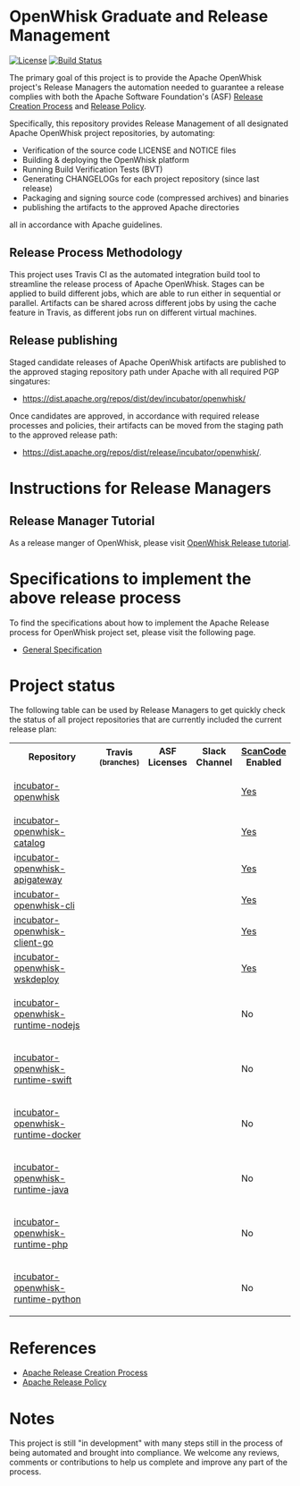 <!--
#
# Licensed to the Apache Software Foundation (ASF) under one or more contributor
# license agreements.  See the NOTICE file distributed with this work for additional
# information regarding copyright ownership.  The ASF licenses this file to you
# under the Apache License, Version 2.0 (the # "License"); you may not use this
# file except in compliance with the License.  You may obtain a copy of the License
# at:
#
# http://www.apache.org/licenses/LICENSE-2.0
#
# Unless required by applicable law or agreed to in writing, software distributed
# under the License is distributed on an "AS IS" BASIS, WITHOUT WARRANTIES OR
# CONDITIONS OF ANY KIND, either express or implied.  See the License for the
# specific language governing permissions and limitations under the License.
#
-->

# OpenWhisk Graduate and Release Management

[![License](https://img.shields.io/badge/license-Apache--2.0-blue.svg)](http://www.apache.org/licenses/LICENSE-2.0)
[![Build Status](https://travis-ci.org/apache/incubator-openwhisk-release.svg?branch=master)](https://travis-ci.org/apache/incubator-openwhisk-release)

The primary goal of this project is to provide the Apache OpenWhisk project's Release Managers the automation needed to guarantee a release complies with both the Apache Software Foundation's (ASF) [Release Creation Process](http://www.apache.org/dev/release-publishing.html) and [Release Policy](http://www.apache.org/legal/release-policy.html).

Specifically, this repository provides Release Management of all designated Apache OpenWhisk project repositories, by automating:
- Verification of the source code LICENSE and NOTICE files
- Building & deploying the OpenWhisk platform
- Running Build Verification Tests (BVT)
- Generating CHANGELOGs for each project repository (since last release)
- Packaging and signing source code (compressed archives) and binaries
- publishing the artifacts to the approved Apache directories

all in accordance with Apache guidelines.

## Release Process Methodology

This project uses Travis CI as the automated integration build tool to streamline the release process of Apache OpenWhisk. Stages can be applied to build different jobs, which are able to run either in sequential or parallel. Artifacts can be shared across different jobs by using the cache feature in Travis, as different jobs run on different virtual machines.

## Release publishing

Staged candidate releases of Apache OpenWhisk artifacts are published to the approved staging repository path under Apache with all required PGP singatures:
- https://dist.apache.org/repos/dist/dev/incubator/openwhisk/

Once candidates are approved, in accordance with required release processes and policies, their artifacts can be moved from the staging path to the approved release path:
- https://dist.apache.org/repos/dist/release/incubator/openwhisk/.

# Instructions for Release Managers

## Release Manager Tutorial
As a release manger of OpenWhisk, please visit [OpenWhisk Release tutorial](docs/tutorial.md).


# Specifications to implement the above release process

To find the specifications about how to implement the Apache Release process for OpenWhisk project set, please visit the following page.

- [General Specification](docs/general_spec.md)

# Project status

The following table can be used by Release Managers to get quickly check the status of all project repositories that are currently included the current release plan:

<table width="100%" cellpadding="8">
<tbody>
<tr>
<th width="260">Repository</th>
<th>Travis<small> (branches)</small></th>
<th>ASF Licenses</th>
<th>Slack Channel</th>
<th><a href="https://github.com/apache/incubator-openwhisk-utilities/tree/master/scancode">ScanCode</a> Enabled</th>
</tr>
<tr>
<td>
<p><a href="https://github.com/apache/incubator-openwhisk">incubator-openwhisk</a></p>
</td>
<td><a href="https://travis-ci.org/apache/incubator-openwhisk/branches"><img src="https://travis-ci.org/apache/incubator-openwhisk.svg?branch=master" alt="" /></a></td>
<td>
<p><a href="https://github.com/apache/incubator-openwhisk/blob/master/LICENSE.txt"><img src="https://img.shields.io/badge/license-Apache--2.0-blue.svg" alt="" /></a></p>
</td>
<td><a href="https://openwhisk-team.slack.com/messages/C3TPCAQG1/"><img src="https://img.shields.io/badge/channel-Slack-800080.svg" alt="" /></a></td>
<td><a href="https://github.com/apache/incubator-openwhisk/blob/master/tools/travis/build.sh">Yes</a></td>
</tr>
<tr>
<td><a href="https://github.com/apache/incubator-openwhisk-catalog">incubator-openwhisk-catalog</a></td>
<td><a href="https://travis-ci.org/apache/incubator-openwhisk-catalog/branches"><img src="https://travis-ci.org/apache/incubator-openwhisk-catalog.svg?branch=master" alt="" /></a></td>
<td>
<p><a href="http://www.apache.org/licenses/LICENSE-2.0"><img src="https://img.shields.io/badge/license-Apache--2.0-blue.svg" alt="" /></a></p>
</td>
<td>&nbsp;</td>
<td>
<p><a href="https://github.com/apache/incubator-openwhisk-catalog/blob/master/tools/travis/build.sh">Yes</a></p>
</td>
</tr>
<tr>
<td>i<a href="https://github.com/apache/incubator-openwhisk-apigateway">ncubator-openwhisk-apigateway</a></td>
<td><a href="https://travis-ci.org/apache/incubator-openwhisk-apigateway/branches"><img src="https://travis-ci.org/apache/incubator-openwhisk-apigateway.svg?branch=master" alt="" /></a></td>
<td>
<p><a href="http://www.apache.org/licenses/LICENSE-2.0"><img src="https://img.shields.io/badge/license-Apache--2.0-blue.svg" alt="" /></a></p>
</td>
<td><a href="https://openwhisk-team.slack.com/messages/C3TP33Y2U/"><img src="https://img.shields.io/badge/channel-Slack-800080.svg" alt="" /></a></td>
<td><a href="https://github.com/apache/incubator-openwhisk-apigateway/blob/master/tools/travis/build.sh">Yes</a></td>
</tr>
<tr>
<td><a href="https://github.com/apache/incubator-openwhisk-cli">incubator-openwhisk-cli</a></td>
<td>
<p><a href="https://travis-ci.org/apache/incubator-openwhisk-cli/branches"><img src="https://travis-ci.org/apache/incubator-openwhisk-cli.svg?branch=master" alt="" /></a></p>
</td>
<td><a href="http://www.apache.org/licenses/LICENSE-2.0"><img src="https://img.shields.io/badge/license-Apache--2.0-blue.svg" alt="" /></a></td>
<td>&nbsp;</td>
<td><a href="https://github.com/apache/incubator-openwhisk-cli/blob/master/tools/travis/scancode.sh">Yes</a></td>
</tr>
<tr>
<td><a href="https://github.com/apache/incubator-openwhisk-client-go">incubator-openwhisk-client-go</a></td>
<td><a href="https://travis-ci.org/apache/incubator-openwhisk-client-go/branches"><img src="https://travis-ci.org/apache/incubator-openwhisk-client-go.svg?branch=master" alt="" /></a></td>
<td><a href="http://www.apache.org/licenses/LICENSE-2.0"><img src="https://img.shields.io/badge/license-Apache--2.0-blue.svg" alt="" /></a></td>
<td>&nbsp;</td>
<td><a href="https://github.com/apache/incubator-openwhisk-client-go/blob/master/tools/travis/build.sh">Yes</a></td>
</tr>
<tr>
<td><a href="https://github.com/apache/incubator-openwhisk-wskdeploy">incubator-openwhisk-wskdeploy</a></td>
<td><a href="https://travis-ci.org/apache/incubator-openwhisk-wskdeploy/branches"><img src="https://travis-ci.org/apache/incubator-openwhisk-wskdeploy.svg?branch=master" alt="" /></a></td>
<td><a href="http://www.apache.org/licenses/LICENSE-2.0"><img src="https://img.shields.io/badge/license-Apache--2.0-blue.svg" alt="" /></a></td>
<td><a href="https://openwhisk-team.slack.com/messages/C3TP33Y2U/"><img src="https://img.shields.io/badge/channel-Slack-800080.svg" alt="" /></a></td>
<td><a href="https://github.com/apache/incubator-openwhisk-wskdeploy/blob/master/tools/travis/scancode.sh">Yes</a></td>
</tr>
<tr>
<td>
<p><a href="https://github.com/apache/incubator-openwhisk-runtime-nodejs">incubator-openwhisk-runtime-nodejs</a></p>
</td>
<td><a href="https://travis-ci.org/apache/incubator-openwhisk-runtime-nodejs/branches"><img src="https://travis-ci.org/apache/incubator-openwhisk-runtime-nodejs.svg?branch=master" alt="" /></a></td>
<td><a href="https://github.com/apache/incubator-openwhisk-runtime-nodejs/blob/master/LICENSE.txt"><img src="https://camo.githubusercontent.com/3a4d3bc039085cffdfecbe3077ffe49c5fe23286/68747470733a2f2f696d672e736869656c64732e696f2f62616467652f6c6963656e73652d4170616368652d2d322e302d626c75652e737667" alt="" /></a></td>
<td>&nbsp;</td>
<td>No</td>
</tr>
<tr>
<td>
<p><a href="https://github.com/apache/incubator-openwhisk-runtime-swift"> incubator-openwhisk-runtime-swift</a></p>
</td>
<td><a href="https://travis-ci.org/apache/incubator-openwhisk-runtime-swift/branches"><img src="https://travis-ci.org/apache/incubator-openwhisk-runtime-swift.svg?branch=master" alt="" /></a></td>
<td><a href="https://github.com/apache/incubator-openwhisk-runtime-swift/blob/master/LICENSE.txt"><img src="https://camo.githubusercontent.com/3a4d3bc039085cffdfecbe3077ffe49c5fe23286/68747470733a2f2f696d672e736869656c64732e696f2f62616467652f6c6963656e73652d4170616368652d2d322e302d626c75652e737667" alt="" /></a></td>
<td>&nbsp;</td>
<td>No</td>
</tr>
<tr>
<td>
<p><a href="https://github.com/apache/incubator-openwhisk-runtime-docker">incubator-openwhisk-runtime-docker</a></p>
</td>
<td><a href="https://travis-ci.org/apache/incubator-openwhisk-runtime-docker/branches"><img src="https://travis-ci.org/apache/incubator-openwhisk-runtime-docker.svg?branch=master" alt="" /></a></td>
<td><a href="https://github.com/apache/incubator-openwhisk-runtime-docker/blob/master/LICENSE.txt"><img src="https://camo.githubusercontent.com/3a4d3bc039085cffdfecbe3077ffe49c5fe23286/68747470733a2f2f696d672e736869656c64732e696f2f62616467652f6c6963656e73652d4170616368652d2d322e302d626c75652e737667" alt="" /></a></td>
<td>&nbsp;</td>
<td>No</td>
</tr>
<tr>
<td>
<p><a href="https://github.com/apache/incubator-openwhisk-runtime-java">incubator-openwhisk-runtime-java</a></p>
</td>
<td><a href="https://travis-ci.org/apache/incubator-openwhisk-runtime-java/branches"><img src="https://travis-ci.org/apache/incubator-openwhisk-runtime-java.svg?branch=master" alt="" /></a></td>
<td><a href="https://github.com/apache/incubator-openwhisk-runtime-java/blob/master/LICENSE.txt"><img src="https://camo.githubusercontent.com/3a4d3bc039085cffdfecbe3077ffe49c5fe23286/68747470733a2f2f696d672e736869656c64732e696f2f62616467652f6c6963656e73652d4170616368652d2d322e302d626c75652e737667" alt="" /></a></td>
<td>&nbsp;</td>
<td>No</td>
</tr>
<tr>
<td>
<p><a href="https://github.com/apache/incubator-openwhisk-runtime-php">incubator-openwhisk-runtime-php</a></p>
</td>
<td><a href="https://travis-ci.org/apache/incubator-openwhisk-runtime-php/branches"><img src="https://travis-ci.org/apache/incubator-openwhisk-runtime-php.svg?branch=master" alt="" /></a></td>
<td><a href="https://github.com/apache/incubator-openwhisk-runtime-php/blob/master/LICENSE.txt"><img src="https://camo.githubusercontent.com/3a4d3bc039085cffdfecbe3077ffe49c5fe23286/68747470733a2f2f696d672e736869656c64732e696f2f62616467652f6c6963656e73652d4170616368652d2d322e302d626c75652e737667" alt="" /></a></td>
<td>&nbsp;</td>
<td>No</td>
</tr>
<tr>
<td>
<p><a href="https://github.com/apache/incubator-openwhisk-runtime-python">incubator-openwhisk-runtime-python</a></p>
</td>
<td><a href="https://travis-ci.org/apache/incubator-openwhisk-runtime-python/branches"><img src="https://travis-ci.org/apache/incubator-openwhisk-runtime-python.svg?branch=master" alt="" /></a></td>
<td><a href="https://github.com/apache/incubator-openwhisk-runtime-python/blob/master/LICENSE.txt"><img src="https://camo.githubusercontent.com/3a4d3bc039085cffdfecbe3077ffe49c5fe23286/68747470733a2f2f696d672e736869656c64732e696f2f62616467652f6c6963656e73652d4170616368652d2d322e302d626c75652e737667" alt="" /></a></td>
<td>&nbsp;</td>
<td>No</td>
</tr>
</tbody>
</table>

# References
- [Apache Release Creation Process](http://www.apache.org/dev/release-publishing.html)
- [Apache Release Policy](http://www.apache.org/legal/release-policy.html)

# Notes
This project is still "in development" with many steps still in the process of being automated and brought into compliance. We welcome any reviews, comments or contributions to help us complete and improve any part of the process.
